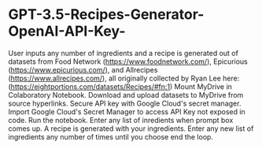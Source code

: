 # GPT-3.5-Recipes-Generator-OpenAI-API-Key-
User inputs any number of ingredients and a recipe is generated out of datasets from Food Network (https://www.foodnetwork.com/), Epicurious (https://www.epicurious.com/), and Allrecipes (https://www.allrecipes.com/), all originally collected by Ryan Lee here: (https://eightportions.com/datasets/Recipes/#fn:1)
Mount MyDrive in Colaboratory Notebook.
Download and upload datasets to MyDrive from source hyperlinks.
Secure API key with Google Cloud's secret manager.
Import Google Cloud's Secret Manager to access API Key not exposed in code.
Run the notebook.
Enter any list of inredients when prompt box comes up. A recipe is generated with your ingredients. Enter any new list of ingredients any number of times until you choose end the loop.

